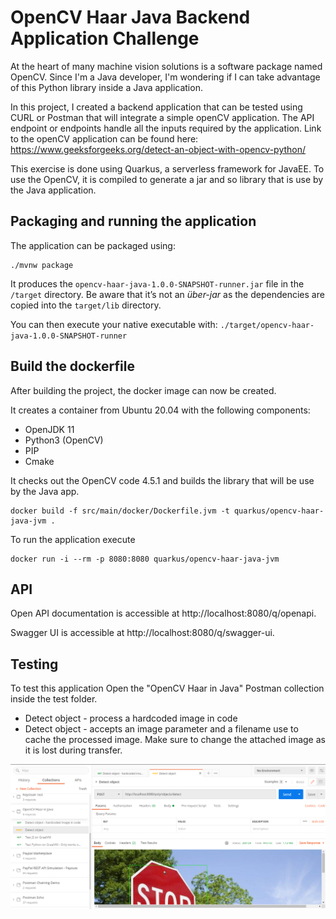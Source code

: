 # OpenCV Haar Java Backend Application Challenge

At the heart of many machine vision solutions is a software package named OpenCV. Since I'm a Java developer, I'm wondering if I can take advantage of this Python library inside a Java application.

In this project, I created a backend application that can be tested using CURL or Postman that will integrate a
simple openCV application. The API endpoint or endpoints handle all the inputs required
by the application. Link to the openCV application can be found here:
https://www.geeksforgeeks.org/detect-an-object-with-opencv-python/

This exercise is done using Quarkus, a serverless framework for JavaEE.
To use the OpenCV, it is compiled to generate a jar and so library that is use by the Java application.

## Packaging and running the application

The application can be packaged using:
```shell script
./mvnw package
```
It produces the `opencv-haar-java-1.0.0-SNAPSHOT-runner.jar` file in the `/target` directory.
Be aware that it’s not an _über-jar_ as the dependencies are copied into the `target/lib` directory.

You can then execute your native executable with: `./target/opencv-haar-java-1.0.0-SNAPSHOT-runner`

## Build the dockerfile

After building the project, the docker image can now be created.

It creates a container from Ubuntu 20.04 with the following components:

- OpenJDK 11
- Python3 (OpenCV)
- PIP
- Cmake

It checks out the OpenCV code 4.5.1 and builds the library that will be use by the Java app.

```shell script
docker build -f src/main/docker/Dockerfile.jvm -t quarkus/opencv-haar-java-jvm .
```

To run the application execute
```shell script
docker run -i --rm -p 8080:8080 quarkus/opencv-haar-java-jvm
```

## API

Open API documentation is accessible at http://localhost:8080/q/openapi.

Swagger UI is accessible at http://localhost:8080/q/swagger-ui.

## Testing

To test this application Open the "OpenCV Haar in Java" Postman collection inside the test folder.

- Detect object - process a hardcoded image in code
- Detect object - accepts an image parameter and a filename use to cache the processed image. Make sure to change the attached image as it is lost during transfer.

![Postman Tests](tests/PostmanTests.png)
